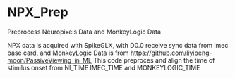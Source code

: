 # NPX_Prep
Preprocess Neuropixels Data and MonkeyLogic Data

NPX data is acquired with SpikeGLX, with D0.0 receive sync data from imec base card, and MonkeyLogic Data is from https://github.com/liyipeng-moon/PassiveViewing_in_ML
This code preproces and align the time of stimilus onset from NI_TIME IMEC_TIME and MONKEYLOGIC_TIME